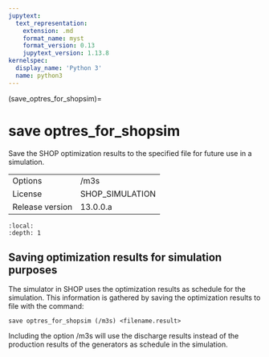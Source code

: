 ```yaml
---
jupytext:
  text_representation:
    extension: .md
    format_name: myst
    format_version: 0.13
    jupytext_version: 1.13.8
kernelspec:
  display_name: 'Python 3'
  name: python3
---
```


(save_optres_for_shopsim)=
# save optres_for_shopsim
Save the SHOP optimization results to the specified file for future use in a simulation.

|   |   |
|---|---|
|Options|/m3s|
|License|SHOP_SIMULATION|
|Release version|13.0.0.a|

```{contents}
:local:
:depth: 1
```

## Saving optimization results for simulation purposes
The simulator in SHOP uses the optimization results as schedule for the simulation. This information is gathered by saving the optimization results to file with the command:
```
save optres_for_shopsim (/m3s) <filename.result>
```

Including the option /m3s will use the discharge results instead of the production results of the generators as schedule in the simulation.



